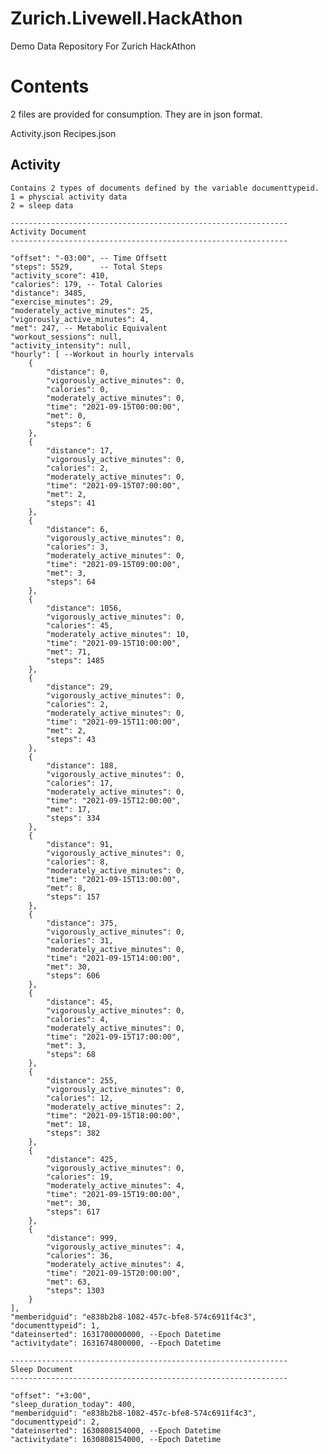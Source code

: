 # Zurich.Livewell.HackAthon
Demo Data Repository For Zurich HackAthon

# Contents

2 files are provided for consumption. They are in json format.

Activity.json
Recipes.json

## Activity
    
    Contains 2 types of documents defined by the variable documenttypeid.
    1 = physcial activity data
    2 = sleep data
    
    --------------------------------------------------------------
    Activity Document
    --------------------------------------------------------------

    "offset": "-03:00", -- Time Offsett
    "steps": 5529,      -- Total Steps
    "activity_score": 410,
    "calories": 179, -- Total Calories
    "distance": 3485,
    "exercise_minutes": 29,
    "moderately_active_minutes": 25,
    "vigorously_active_minutes": 4,
    "met": 247, -- Metabolic Equivalent
    "workout_sessions": null,
    "activity_intensity": null,
    "hourly": [ --Workout in hourly intervals
        {
            "distance": 0,
            "vigorously_active_minutes": 0,
            "calories": 0,
            "moderately_active_minutes": 0,
            "time": "2021-09-15T00:00:00",
            "met": 0,
            "steps": 6
        },
        {
            "distance": 17,
            "vigorously_active_minutes": 0,
            "calories": 2,
            "moderately_active_minutes": 0,
            "time": "2021-09-15T07:00:00",
            "met": 2,
            "steps": 41
        },
        {
            "distance": 6,
            "vigorously_active_minutes": 0,
            "calories": 3,
            "moderately_active_minutes": 0,
            "time": "2021-09-15T09:00:00",
            "met": 3,
            "steps": 64
        },
        {
            "distance": 1056,
            "vigorously_active_minutes": 0,
            "calories": 45,
            "moderately_active_minutes": 10,
            "time": "2021-09-15T10:00:00",
            "met": 71,
            "steps": 1485
        },
        {
            "distance": 29,
            "vigorously_active_minutes": 0,
            "calories": 2,
            "moderately_active_minutes": 0,
            "time": "2021-09-15T11:00:00",
            "met": 2,
            "steps": 43
        },
        {
            "distance": 188,
            "vigorously_active_minutes": 0,
            "calories": 17,
            "moderately_active_minutes": 0,
            "time": "2021-09-15T12:00:00",
            "met": 17,
            "steps": 334
        },
        {
            "distance": 91,
            "vigorously_active_minutes": 0,
            "calories": 8,
            "moderately_active_minutes": 0,
            "time": "2021-09-15T13:00:00",
            "met": 8,
            "steps": 157
        },
        {
            "distance": 375,
            "vigorously_active_minutes": 0,
            "calories": 31,
            "moderately_active_minutes": 0,
            "time": "2021-09-15T14:00:00",
            "met": 30,
            "steps": 606
        },
        {
            "distance": 45,
            "vigorously_active_minutes": 0,
            "calories": 4,
            "moderately_active_minutes": 0,
            "time": "2021-09-15T17:00:00",
            "met": 3,
            "steps": 68
        },
        {
            "distance": 255,
            "vigorously_active_minutes": 0,
            "calories": 12,
            "moderately_active_minutes": 2,
            "time": "2021-09-15T18:00:00",
            "met": 18,
            "steps": 382
        },
        {
            "distance": 425,
            "vigorously_active_minutes": 0,
            "calories": 19,
            "moderately_active_minutes": 4,
            "time": "2021-09-15T19:00:00",
            "met": 30,
            "steps": 617
        },
        {
            "distance": 999,
            "vigorously_active_minutes": 4,
            "calories": 36,
            "moderately_active_minutes": 4,
            "time": "2021-09-15T20:00:00",
            "met": 63,
            "steps": 1303
        }
    ],    
    "memberidguid": "e838b2b8-1082-457c-bfe8-574c6911f4c3",    
    "documenttypeid": 1,
    "dateinserted": 1631700000000, --Epoch Datetime
    "activitydate": 1631674800000, --Epoch Datetime   

    --------------------------------------------------------------
    Sleep Document
    --------------------------------------------------------------
    
    "offset": "+3:00",
    "sleep_duration_today": 400,
    "memberidguid": "e838b2b8-1082-457c-bfe8-574c6911f4c3",    
    "documenttypeid": 2,
    "dateinserted": 1630808154000, --Epoch Datetime
    "activitydate": 1630808154000, --Epoch Datetime   